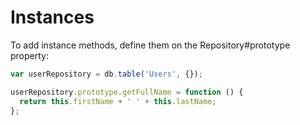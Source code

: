 # Instances

To add instance methods, define them on the Repository#prototype property:

```js
var userRepository = db.table('Users', {});

userRepository.prototype.getFullName = function () {
  return this.firstName + ' ' + this.lastName;
};
```
